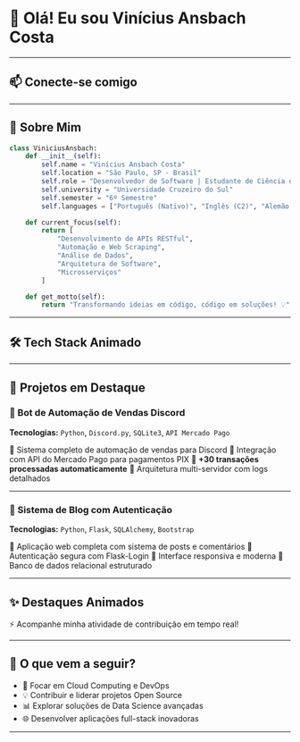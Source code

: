 # 🚀 Olá! Eu sou **Vinícius Ansbach Costa**

---

## 📫 Conecte-se comigo

---

## 🎯 Sobre Mim

```python
class ViniciusAnsbach:
    def __init__(self):
        self.name = "Vinícius Ansbach Costa"
        self.location = "São Paulo, SP - Brasil"
        self.role = "Desenvolvedor de Software | Estudante de Ciência da Computação"
        self.university = "Universidade Cruzeiro do Sul"
        self.semester = "6º Semestre"
        self.languages = ["Português (Nativo)", "Inglês (C2)", "Alemão (Básico)", "Espanhol (Básico)"]

    def current_focus(self):
        return [
            "Desenvolvimento de APIs RESTful",
            "Automação e Web Scraping",
            "Análise de Dados",
            "Arquitetura de Software",
            "Microsserviços"
        ]

    def get_motto(self):
        return "Transformando ideias em código, código em soluções! 💡"
```

---

## 🛠️ Tech Stack Animado

---

## 🎯 Projetos em Destaque

### 🤖 Bot de Automação de Vendas Discord

**Tecnologias:** `Python`, `Discord.py`, `SQLite3`, `API Mercado Pago`

🔹 Sistema completo de automação de vendas para Discord
🔹 Integração com API do Mercado Pago para pagamentos PIX
🔹 **+30 transações processadas automaticamente**
🔹 Arquitetura multi-servidor com logs detalhados

---

### 📝 Sistema de Blog com Autenticação

**Tecnologias:** `Python`, `Flask`, `SQLAlchemy`, `Bootstrap`

🔹 Aplicação web completa com sistema de posts e comentários
🔹 Autenticação segura com Flask-Login
🔹 Interface responsiva e moderna
🔹 Banco de dados relacional estruturado

---

## ✨ Destaques Animados

⚡ Acompanhe minha atividade de contribuição em tempo real!

---

## 📌 O que vem a seguir?

* 🚀 Focar em Cloud Computing e DevOps
* 💡 Contribuir e liderar projetos Open Source
* 📊 Explorar soluções de Data Science avançadas
* 🌐 Desenvolver aplicações full-stack inovadoras

---
